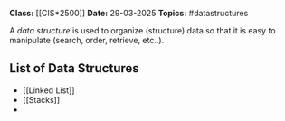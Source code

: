 **Class:** [[CIS*2500]]
**Date:** 29-03-2025
**Topics:** #datastructures 

A *data structure* is used to organize (structure) data so that it is easy to manipulate (search, order, retrieve, etc..).
## List of Data Structures
- [[Linked List]]
- [[Stacks]]
- 
